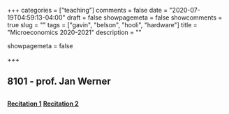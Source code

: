 +++
categories = ["teaching"]
comments = false
date = "2020-07-19T04:59:13-04:00"
draft = false
showpagemeta = false
showcomments = true
slug = ""
tags = ["gavin", "belson", "hooli", "hardware"]
title = "Microeconomics 2020-2021"
description = ""

showpagemeta = false



+++

##  8101 - prof. Jan Werner <h2> 
**[Recitation 1](/book.pdf)**
**[Recitation 2](/Learninginnetworks.pdf)**
  

